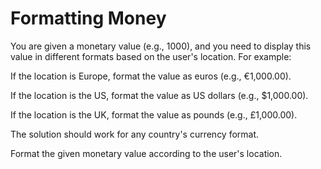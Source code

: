 # Formatting Money

You are given a monetary value (e.g., 1000), and you need to display this value in different formats based on the user's location. For example:

If the location is Europe, format the value as euros (e.g., €1,000.00).

If the location is the US, format the value as US dollars (e.g., $1,000.00).

If the location is the UK, format the value as pounds (e.g., £1,000.00).

The solution should work for any country's currency format.

Format the given monetary value according to the user's location.
